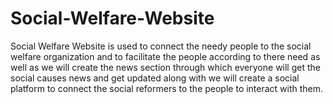 # Social-Welfare-Website
Social Welfare Website is used to connect the needy people to the social welfare organization and to facilitate the people according to there need as well as we will create the news section through which everyone will get the social causes news and get updated along with we will create a social platform to connect the social reformers to the people to interact with them.

